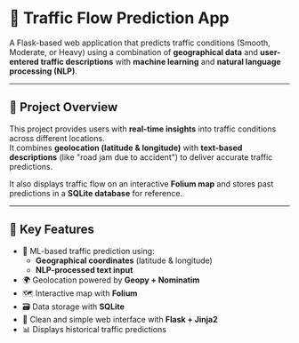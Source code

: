 # 🚦 Traffic Flow Prediction App

A Flask-based web application that predicts traffic conditions (Smooth, Moderate, or Heavy) using a combination of **geographical data** and **user-entered traffic descriptions** with **machine learning** and **natural language processing (NLP)**.

---

## 📌 Project Overview

This project provides users with **real-time insights** into traffic conditions across different locations.  
It combines **geolocation (latitude & longitude)** with **text-based descriptions** (like "road jam due to accident") to deliver accurate traffic predictions.  

It also displays traffic flow on an interactive **Folium map** and stores past predictions in a **SQLite database** for reference.

---

## 🚀 Key Features

- 🧠 ML-based traffic prediction using:
  - **Geographical coordinates** (latitude & longitude)
  - **NLP-processed text input**
- 🌍 Geolocation powered by **Geopy + Nominatim**
- 🗺 Interactive map with **Folium**
- 🗃 Data storage with **SQLite**
- 📜 Clean and simple web interface with **Flask + Jinja2**
- 📊 Displays historical traffic predictions


